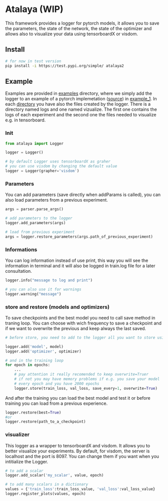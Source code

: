 # Atalaya (WIP)

This framework provides a logger for pytorch models, it allows you to save the parameters, the state of the network, the state of the optimizer and allows also to visualize your data using tensorboardX or visdom.

## Install
```bash
# for now in test version
pip install -i https://test.pypi.org/simple/ atalaya2
```

## Example
Examples are provided in [examples](https://bitbucket.org/dmmlgeneva/frameworks/src/master/atalaya/examples/) directory, where we simply add the logger to an example of a pytorch implemetation ([source](https://github.com/pytorch/examples/blob/master/mnist/main.py)) in [example_1](https://bitbucket.org/dmmlgeneva/frameworks/src/master/atalaya/examples/example_1). In each [directory](https://bitbucket.org/dmmlgeneva/frameworks/src/master/atalaya/examples/) you have also the files created by the logger. There is a directory named logs and one named vizualize. The first one contains the logs of each experiment and the second one the files needed to visualize e.g. in tensorboard.

### Init
```python
from atalaya import Logger

logger = Logger()

# by default Logger uses tensorboardX as graher
# you can use visdom by changing the default value
logger = Logger(grapher='visdom')
```

### Parameters
You can add parameters (save directly when addParams is called), you can also load parameters from a previous experiment.
```python
args = parser.parse_args()

# add parameters to the logger
logger.add_parameters(args)

# load from previous experiment
args = logger.restore_parameters(args.path_of_previous_experiment)
```

### Informations
You can log information instead of use print, this way you will see the information in terminal and it will also be logged in train.log file for a later consultation.
```python
logger.info("message to log and print")

# you can also use it for warnings
logger.warning("message")
```

### store and restore (models and optimizers)
To save checkpoints and the best model you need to call save method in traning loop. You can choose with wich frequency to save a checkpoint and if we want to overwrite the previous and keep always the last saved.
```python
# before store, you need to add to the logger all you want to store using the logger.add('name', object) method

logger.add('model', model)
logger.add('optimizer', optimizer)

# and in the training loop
for epoch in epochs:
    ...
    # pay attention it really recomended to keep overwrite=Truer
    # if not you may have memory problems if e.g. you save your model
    # every epoch and you have 2000 epochs
    logger.store(train_loss, val_loss, save_every=1, overwrite=True)

```
And after the training you can load the best model and test it or before training you can load from a previous experience.
```python
logger.restore(best=True)
#or
logger.restore(path_to_a_checkpoint)
```

### visualizer
This logger as a wrapper to tensorboardX and visdom. It allows you to better visualize your experiments.
By default, for visdom, the server is localhost and the port is 8097. You can change them if you want when
you intitialize the Logger.
```python
# to add a scalar
logger.add_scalar('my_scalar', value, epoch)

# to add many scalars in a dictionary
values = {'train_loss':train_loss_value, 'val_loss':val_loss_value}
logger.register_plots(values, epoch)

```
